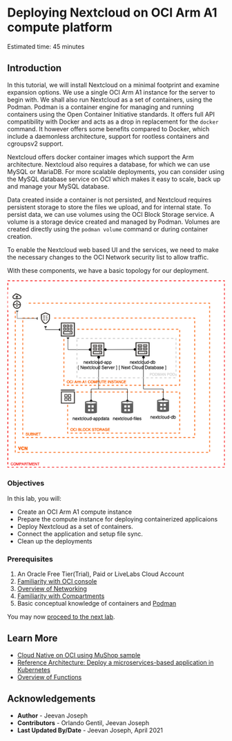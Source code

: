 # Deploying Nextcloud on OCI Arm A1 compute platform 

Estimated time: 45 minutes

## Introduction

In this tutorial, we will install Nextcloud on a minimal footprint and examine expansion options. We use a single OCI Arm A1 instance for the server to begin with. We shall also run Nextcloud as a set of containers, using the Podman. Podman is a container engine for managing and running containers using the Open Container Initiative standards. It offers full API compatibility with Docker and acts as a drop in replacement for the `docker` command. It however offers some benefits compared to Docker, which include a daemonless architecture, support for rootless containers and cgroupsv2 support.

Nextcloud offers docker container images which support the Arm architecture. Nextcloud also requires a database, for which we can use MySQL or MariaDB. For more scalable deployments, you can consider using the MySQL database service on OCI which makes it easy to scale, back up and manage your MySQL database. 

Data created inside a container is not persisted, and Nextcloud requires persistent storage to store the files we upload, and for internal state. To persist data, we can use volumes using the OCI Block Storage service. A volume is a storage device created and managed by Podman. Volumes are created directly using the `podman volume` command or during container creation.  

To enable the Nextcloud web based UI and the services, we need to make the necessary changes to the OCI Network security list to allow traffic.   

With these components, we have a basic topology for our deployment.

![Architecture](./images/arch.png)

### Objectives

In this lab, you will:

* Create an OCI Arm A1 compute instance 
* Prepare the compute instance for deploying containerized applicaions
* Deploy Nextcloud as a set of containers.
* Connect the application and setup file sync.
* Clean up the deployments

### Prerequisites

1. An Oracle Free Tier(Trial), Paid or LiveLabs Cloud Account
1. [Familiarity with OCI console](https://docs.us-phoenix-1.oraclecloud.com/Content/GSG/Concepts/console.htm)
1. [Overview of Networking](https://docs.us-phoenix-1.oraclecloud.com/Content/Network/Concepts/overview.htm)
1. [Familiarity with Compartments](https://docs.us-phoenix-1.oraclecloud.com/Content/GSG/Concepts/concepts.htm)
1. Basic conceptual knowledge of containers and [Podman](https://podman.io/)

You may now [proceed to the next lab](#next).

## Learn More

* [Cloud Native on OCI using MuShop sample](https://oracle-quickstart.github.io/oci-cloudnative/)
* [Reference Architecture: Deploy a microservices-based application in Kubernetes](https://docs.oracle.com/en/solutions/cloud-native-ecommerce/index.html#GUID-CB180453-1F32-4465-8F27-EA7300ECF771)
* [Overview of Functions](https://docs.cloud.oracle.com/en-us/iaas/Content/Functions/Concepts/functionsoverview.htm)

## Acknowledgements

* **Author** - Jeevan Joseph
* **Contributors** -  Orlando Gentil, Jeevan Joseph
* **Last Updated By/Date** - Jeevan Joseph, April 2021
